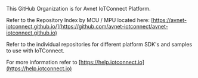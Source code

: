 This GitHub Organization is for Avnet IoTConnect Platform.

Refer to the Repository Index by MCU / MPU located here:  [https://avnet-iotconnect.github.io/](https://github.com/avnet-iotconnect/avnet-iotconnect.github.io)

Refer to the individual repositories for different platform SDK's and samples to use with IoTConnect.

For more information refer to [https://help.iotconnect.io](https://help.iotconnect.io)
